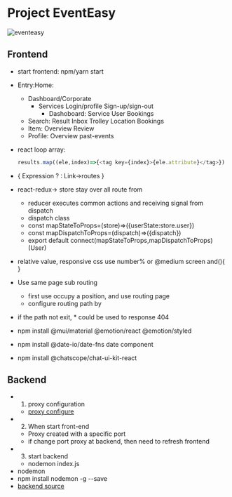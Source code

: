 # Project EventEasy
![eventeasy](https://alacritas.cis.utas.edu.au/~mingked/kit301/PNGs/logo.png)
## Frontend
- start frontend: npm/yarn start
- Entry:Home: 
  - Dashboard/Corporate
    - Services   Login/profile   Sign-up/sign-out    
      - Dashoboard: Service     User    Bookings    
  - Search:     Result      Inbox   Trolley     Location    Bookings
  - Item:   Overview    Review
  - Profile:    Overview    past-events

- react loop array:
  ```javascript
  results.map((ele,index)=>{<tag key={index}>{ele.attribute}</tag>})
  ```

- { Expression ? : Link->routes }

- react-redux-> store stay over all route from <Outlet/>
  - reducer executes common actions and receiving signal from dispatch
  - dispatch class  
  - const mapStateToProps=(store)=>({userState:store.user})
  - const mapDispatchToProps=(dispatch)=>({dispatch})
  - export default connect(mapStateToProps,mapDispatchToProps)(User)

- relative value, responsive css use number% or @medium screen and(){  }
- Use <Outlet/> same page sub routing
    - first use <Outlet/> occupy a position, and use <Link/>  routing page
    - configure routing path by <Route> <Route/> </Route>
- if the path not exit, * could be used to response 404
- npm install @mui/material @emotion/react @emotion/styled
- npm install @date-io/date-fns date component
- npm install @chatscope/chat-ui-kit-react

## Backend
- 1. proxy configuration
  - [proxy configure ](https://create-react-app.dev/docs/proxying-api-requests-in-development/)
- 2. When start front-end
  - Proxy created with a specific port
  - if change port proxy at backend, then need to refresh frontend
- 3. start backend
  - nodemon index.js
- nodemon
 - npm install nodemon -g --save
 - [backend source](https://github.com/Mingke1999/backend-dashboard)